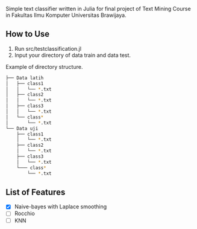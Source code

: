 Simple text classifier written in Julia for final project of Text Mining Course in Fakultas Ilmu Komputer Universitas Brawijaya.

## How to Use
1. Run src/testclassification.jl
2. Input your directory of data train and data test.

Example of directory structure.
```bash
├── Data latih
│   ├── class1
│   │   └── *.txt
│   ├── class2
│   │   └── *.txt
│   ├── class3
│   │   └── *.txt
│   └── class*
│       └── *.txt
└── Data uji
    ├── class1
    │   └── *.txt
    ├── class2
    │   └── *.txt
    ├── class3
    │   └── *.txt
    └─── class*
        └── *.txt
```


## List of Features
- [x] Naive-bayes with Laplace smoothing
- [ ] Rocchio
- [ ] KNN
